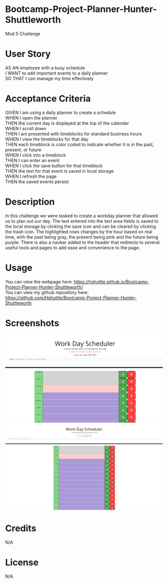 # Bootcamp-Project-Planner-Hunter-Shuttleworth

Mod 5 Challenge

# User Story

AS AN employee with a busy schedule</br>
I WANT to add important events to a daily planner</br>
SO THAT I can manage my time effectively</br>

# Acceptance Criteria

GIVEN I am using a daily planner to create a schedule</br>
WHEN I open the planner</br>
THEN the current day is displayed at the top of the calendar</br>
WHEN I scroll down</br>
THEN I am presented with timeblocks for standard business hours</br>
WHEN I view the timeblocks for that day</br>
THEN each timeblock is color coded to indicate whether it is in the past, present, or future</br>
WHEN I click into a timeblock</br>
THEN I can enter an event</br>
WHEN I click the save button for that timeblock</br>
THEN the text for that event is saved in local storage</br>
WHEN I refresh the page</br>
THEN the saved events persist

# Description

In this challenge we were tasked to create a workday planner that allowed us to plan out our day. The text entered into the text area fields is saved to the local storage by clicking the save icon and can be cleared by clicking the trash icon. The highlighted rows changes by the hour based on real time, with the past being gray, the present being pink and the future being purple. There is also a navbar added to the header that redirects to several useful tools and pages to add ease and convenience to the page.

# Usage

You can view the webpage here: https://hshuttle.github.io/Bootcamp-Project-Planner-Hunter-Shuttleworth/</br>
You can view my github repository here: https://github.com/Hshuttle/Bootcamp-Project-Planner-Hunter-Shuttleworth

# Screenshots

<img src="images & external links\Screenshot 2022-09-14 103938-1.png">
<img src="images & external links\Screenshot 2022-09-14 104158-2.png">

# Credits

N/A

# License

N/A

